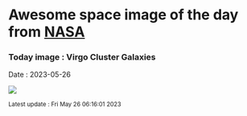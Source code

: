 
# Awesome space image of the day from [NASA](https://api.nasa.gov/)

### Today image : Virgo Cluster Galaxies
Date : 2023-05-26

![](https://apod.nasa.gov/apod/image/2305/virgoCL1024.jpg)

<small>Latest update : Fri May 26 06:16:01 2023</small>
        